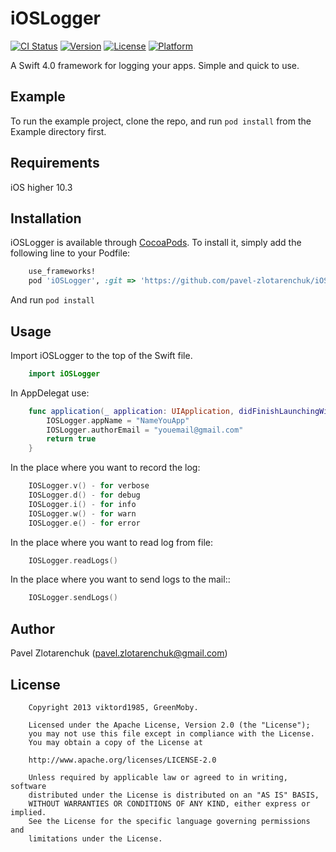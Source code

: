 # iOSLogger

[![CI Status](http://img.shields.io/travis/pavel-zlotarenchuk/iOSLogger.svg?style=flat)](https://travis-ci.org/pavel-zlotarenchuk/iOSLogger)
[![Version](https://img.shields.io/cocoapods/v/iOSLogger.svg?style=flat)](http://cocoapods.org/pods/iOSLogger)
[![License](https://img.shields.io/github/license/pavel-zlotarenchuk/iOSLogger.svg)](https://github.com/pavel-zlotarenchuk/iOSLogger/blob/master/LICENSE)
[![Platform](https://img.shields.io/cocoapods/p/iOSLogger.svg?style=flat)](http://cocoapods.org/pods/iOSLogger)

A Swift 4.0 framework for logging your apps. Simple and quick to use.

## Example

To run the example project, clone the repo, and run `pod install` from the Example directory first.

## Requirements

iOS higher 10.3

## Installation

iOSLogger is available through [CocoaPods](http://cocoapods.org). To install
it, simply add the following line to your Podfile:

```ruby
    use_frameworks!
    pod 'iOSLogger', :git => 'https://github.com/pavel-zlotarenchuk/iOSLogger.git'
```
And run  `pod install`

## Usage

Import iOSLogger to the top of the Swift file.
```swift
    import iOSLogger
```
In AppDelegat use:
```swift
    func application(_ application: UIApplication, didFinishLaunchingWithOptions launchOptions: [UIApplicationLaunchOptionsKey: Any]?) -> Bool {
        IOSLogger.appName = "NameYouApp"
        IOSLogger.authorEmail = "youemail@gmail.com"
        return true
    }
```
In the place where you want to record the log:
```swift
    IOSLogger.v() - for verbose
    IOSLogger.d() - for debug
    IOSLogger.i() - for info
    IOSLogger.w() - for warn
    IOSLogger.e() - for error
```
In the place where you want to read log from file:
```Swift
    IOSLogger.readLogs()
```
In the place where you want to send logs to the mail::
```Swift
    IOSLogger.sendLogs()
```

## Author

Pavel Zlotarenchuk (pavel.zlotarenchuk@gmail.com)

## License
```
    Copyright 2013 viktord1985, GreenMoby.

    Licensed under the Apache License, Version 2.0 (the "License");
    you may not use this file except in compliance with the License.
    You may obtain a copy of the License at

    http://www.apache.org/licenses/LICENSE-2.0

    Unless required by applicable law or agreed to in writing, software
    distributed under the License is distributed on an "AS IS" BASIS,
    WITHOUT WARRANTIES OR CONDITIONS OF ANY KIND, either express or implied.
    See the License for the specific language governing permissions and
    limitations under the License.
```
